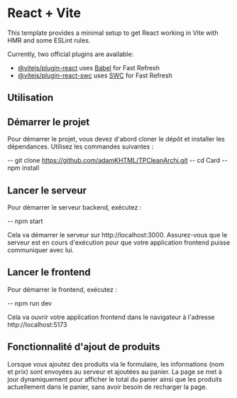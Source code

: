 # React + Vite

This template provides a minimal setup to get React working in Vite with HMR and some ESLint rules.

Currently, two official plugins are available:

- [@vitejs/plugin-react](https://github.com/vitejs/vite-plugin-react/blob/main/packages/plugin-react/README.md) uses [Babel](https://babeljs.io/) for Fast Refresh
- [@vitejs/plugin-react-swc](https://github.com/vitejs/vite-plugin-react-swc) uses [SWC](https://swc.rs/) for Fast Refresh

## Utilisation 


## Démarrer le projet

Pour démarrer le projet, vous devez d'abord cloner le dépôt et installer les dépendances. Utilisez les commandes suivantes :

-- git clone https://github.com/adamKHTML/TPCleanArchi.git
-- cd Card
-- npm install

## Lancer le serveur

Pour démarrer le serveur backend, exécutez :

-- npm start 

Cela va démarrer le serveur sur http://localhost:3000. Assurez-vous que le serveur est en cours d'exécution pour que votre application frontend puisse communiquer avec lui.

## Lancer le frontend
Pour démarrer le frontend, exécutez :

-- npm run dev 

Cela va ouvrir votre application frontend dans le navigateur à l'adresse http://localhost:5173

## Fonctionnalité d'ajout de produits

Lorsque vous ajoutez des produits via le formulaire, les informations (nom et prix) sont envoyées au serveur et ajoutées au panier. La page se met à jour dynamiquement pour afficher le total du panier ainsi que les produits actuellement dans le panier, sans avoir besoin de recharger la page.